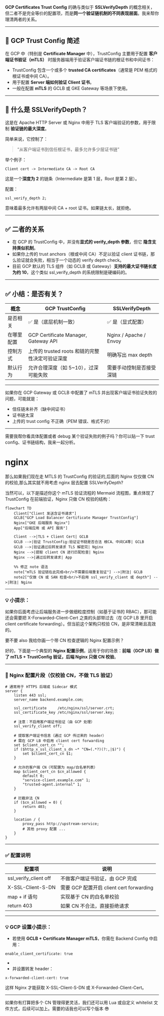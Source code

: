 **GCP Certificates Trust Config** 的确与类似于 **SSLVerifyDepth** 的概念相关，但二者不是完全等价的配置项，而是**同一个验证链机制的不同表现层面**。我来帮你理清两者的关系。

---

## **🔐 GCP Trust Config 简述**

在 GCP 中（特别是 **Certificate Manager** 中），TrustConfig 主要用于配置 **客户端证书验证（mTLS）** 时服务器端用于验证客户端证书链的根证书和中间证书：

- TrustConfig 包含一个或多个 **trusted CA certificates**（通常是 PEM 格式的根证书或中间 CA）。
- 用于配置 **Server 端如何验证 Client 证书**。
- 一般在配置 **mTLS** 的 GCLB 或 GKE Gateway 等场景下使用。

---

## **🔎 什么是 SSLVerifyDepth？**

这是在 Apache HTTP Server 或 Nginx 中用于 TLS 客户端验证的参数，用于限制 **验证链的最大深度**。

简单来说，它控制了：

> “从客户端证书到信任根证书，最多允许多少层证书链”

举个例子：

```
Client cert -> Intermediate CA -> Root CA
```

这是一个**深度为 2** 的链条（Intermediate 是第 1 层，Root 是第 2 层）。

配置：

```
ssl_verify_depth 2;
```

意味着最多允许有两层中间 CA + root 证书。如果链太长，就拒绝。

---

## **✅ 二者的关系**

- 在 GCP 的 TrustConfig 中，并没有**显式的 verify_depth 参数**，但它 **隐含支持类似机制**。
- 如果你上传的 trust anchors（根或中间 CA）不足以验证 client 证书链，那么验证就会失败，相当于一个动态的 verify depth check。
- 目前 GCP 默认的 TLS 组件（如 GCLB 或 Gateway）**支持的最大证书链长度为约 10**，这个类似 ssl_verify_depth 的系统限制是硬编码的。

---

## **✅ 小结：是否有关？**

| **概念**   | **GCP TrustConfig**                             | **SSLVerifyDepth**       |
| ---------- | ----------------------------------------------- | ------------------------ |
| 是否相关   | ✅ 是（底层机制一致）                           | ✅ 是（显式配置）        |
| 在哪里配置 | GCP Certificate Manager, Gateway API            | Nginx / Apache / Envoy   |
| 控制方式   | 上传的 trusted roots 和链的完整性决定可验证深度 | 明确写出 max depth       |
| 默认行为   | 允许合理深度（如 5~10），过深可能失败           | 需要手动控制是否接受深链 |

---

如果你在 GCP Gateway 或 GCLB 中配置了 mTLS 并出现客户端证书验证失败的问题，可能就是：

- 信任链未补齐（缺中间证书）
- 证书链太深
- 上传的 trust config 不正确（PEM 错误、格式不对）

---

需要我帮你看具体配置或者 debug 某个验证失败的例子吗？你可以贴一下 trust config、证书链结构，我来一起分析。

# nginx

那么如果我们现在走 MTLS 的 TrustConfig 的验证的,后面的 Nginx 仅仅做 CN 的校验,那么其实就不用考虑 nginx 层去配置 SSLVerifyDepth?

当然可以，以下是描述你这个 mTLS 验证流程的 Mermaid 流程图，重点体现了 TrustConfig 在前端验证，Nginx 只做 CN 校验的结构：

```mermaid
flowchart TD
    Client["Client 发送含证书请求"]
    GCLB["GCP Load Balancer Certificate Manager TrustConfig"]
    Nginx["GKE 后端服务 Nginx"]
    App["后端应用 或 API 服务"]

    Client -->|TLS + Client Cert| GCLB
    GCLB -->|验证 TrustConfig:验证证书链是否合法 根CA、中间CA等| GCLB
    GCLB -->|验证通过后转发请求 TLS 解密完| Nginx
    Nginx -->|提取 client CN 进行匹配检查| Nginx
    Nginx -->|通过后转发请求| App

    %% 修正 note 语法
    note["mTLS 验证链在此完成<br/>不需要后端重复验证"] -->|附注| GCLB
    note2["仅做 CN 或 SAN 检查<br/>不启用 ssl_verify_client 或 depth"] -->|附注| Nginx
```

---

### **💡 小提示：**

如果你后面考虑让后端服务进一步做细粒度控制（如基于证书的 RBAC），那可能还会需要把 X-Forwarded-Client-Cert 之类的头部带过去（在 GCP LB 里开启 client certificate forwarding）。但当前这个架构只校验 CN，是非常清晰且高效的。

要不要 also 我给你画一个带 CN 检查逻辑的 Nginx 配置示例？

好的，下面是一个典型的 **Nginx 配置示例**，适用于你的场景：**前端（GCP LB）做了 mTLS + TrustConfig 验证，后端 Nginx 只做 CN 校验**。

---

### **📄 Nginx 配置片段（仅校验 CN，不做 TLS 验证）**

```nginx
# 通常用于 HTTPS 后端或 Sidecar 模式
server {
    listen 443 ssl;
    server_name backend.example.com;

    ssl_certificate     /etc/nginx/ssl/server.crt;
    ssl_certificate_key /etc/nginx/ssl/server.key;

    # 注意：不启用客户端证书验证（由 GCP 处理）
    ssl_verify_client off;

    # 提取客户端证书信息（通过 GCP 传过来的 header）
    # 需在 GCP LB 中启用 client cert forwarding
    set $client_cert_cn "";
    if ($http_x_ssl_client_s_dn ~* "CN=(.*?)(?:,|$)") {
        set $client_cert_cn $1;
    }

    # 允许的客户端 CN（可配置为 map/白名单列表）
    map $client_cert_cn $cn_allowed {
        default 0;
        "service-client.example.com" 1;
        "trusted-agent.internal" 1;
    }

    # 拦截非法 CN
    if ($cn_allowed = 0) {
        return 403;
    }

    location / {
        proxy_pass http://upstream-service;
        # 其他 proxy 配置 ...
    }
}
```

---

### **✅ 配置说明**

| **配置项**            | **说明**                                 |
| --------------------- | ---------------------------------------- |
| ssl_verify_client off | 不做客户端证书验证，由 GCP 完成          |
| X-SSL-Client-S-DN     | 需要 GCP 配置开启 client cert forwarding |
| map + if 语句         | 实现基于 CN 的白名单校验                 |
| return 403            | 如果 CN 不合法，直接拒绝请求             |

---

### **💡 GCP 设置小提示：**

- 若使用 **GCLB + Certificate Manager mTLS**，你需在 Backend Config 中启用：

```
enable_client_certificate: true
```

-
- 并设置转发 header：

```
x-forwarded-client-cert: true
```

这样 Nginx 才能获取 X-SSL-Client-S-DN 或 X-Forwarded-Client-Cert。

---

如果你有打算把多个 CN 管理得更灵活，我们还可以用 Lua 或自定义 whitelist 文件方式，后续可以加上。需要的话我也可以写个版本 😎
